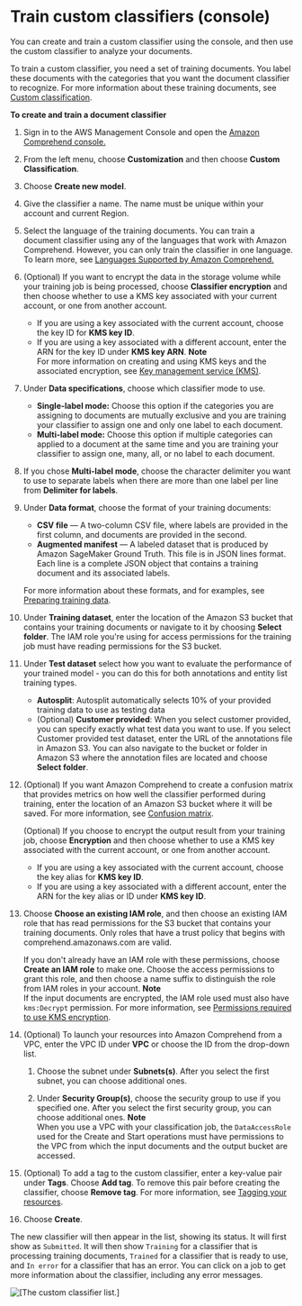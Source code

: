 # Train custom classifiers \(console\)<a name="create-custom-classifier-console"></a>

You can create and train a custom classifier using the console, and then use the custom classifier to analyze your documents\.

To train a custom classifier, you need a set of training documents\. You label these documents with the categories that you want the document classifier to recognize\. For more information about these training documents, see [Custom classification](how-document-classification.md)\.



**To create and train a document classifier**

1. Sign in to the AWS Management Console and open the [Amazon Comprehend console\.](https://console.aws.amazon.com/comprehend/home?region=us-east-1#api-explorer:)

1. From the left menu, choose **Customization** and then choose **Custom Classification**\.

1. Choose **Create new model**\.

1. Give the classifier a name\. The name must be unique within your account and current Region\.

1. Select the language of the training documents\. You can train a document classifier using any of the languages that work with Amazon Comprehend\. However, you can only train the classifier in one language\. To learn more, see [Languages Supported by Amazon Comprehend\.](supported-languages.md) 

1. \(Optional\) If you want to encrypt the data in the storage volume while your training job is being processed, choose **Classifier encryption** and then choose whether to use a KMS key associated with your current account, or one from another account\.
   + If you are using a key associated with the current account, choose the key ID for **KMS key ID**\.
   + If you are using a key associated with a different account, enter the ARN for the key ID under **KMS key ARN**\.
**Note**  
For more information on creating and using KMS keys and the associated encryption, see [Key management service \(KMS\)](https://docs.aws.amazon.com/kms/latest/developerguide/overview.html)\.

1. Under **Data specifications**, choose which classifier mode to use\.
   + **Single\-label mode:** Choose this option if the categories you are assigning to documents are mutually exclusive and you are training your classifier to assign one and only one label to each document\.
   + **Multi\-label mode:** Choose this option if multiple categories can applied to a document at the same time and you are training your classifier to assign one, many, all, or no label to each document\. 

1. If you chose **Multi\-label mode**, choose the character delimiter you want to use to separate labels when there are more than one label per line from **Delimiter for labels**\.

1. Under **Data format**, choose the format of your training documents:
   + **CSV file** — A two\-column CSV file, where labels are provided in the first column, and documents are provided in the second\.
   + **Augmented manifest** — A labeled dataset that is produced by Amazon SageMaker Ground Truth\. This file is in JSON lines format\. Each line is a complete JSON object that contains a training document and its associated labels\.

   For more information about these formats, and for examples, see [Preparing training data](prep-classifier-data.md)\.

1. Under **Training dataset**, enter the location of the Amazon S3 bucket that contains your training documents or navigate to it by choosing **Select folder**\. The IAM role you're using for access permissions for the training job must have reading permissions for the S3 bucket\. 

1. Under **Test dataset** select how you want to evaluate the performance of your trained model \- you can do this for both annotations and entity list training types\.
   + **Autosplit**: Autosplit automatically selects 10% of your provided training data to use as testing data 
   + \(Optional\) **Customer provided**: When you select customer provided, you can specify exactly what test data you want to use\. If you select Customer provided test dataset, enter the URL of the annotations file in Amazon S3\. You can also navigate to the bucket or folder in Amazon S3 where the annotation files are located and choose **Select folder**\.

1. \(Optional\) If you want Amazon Comprehend to create a confusion matrix that provides metrics on how well the classifier performed during training, enter the location of an Amazon S3 bucket where it will be saved\. For more information, see [Confusion matrix](cer-doc-class.md#conf-matrix)\.

   \(Optional\) If you choose to encrypt the output result from your training job, choose **Encryption** and then choose whether to use a KMS key associated with the current account, or one from another account\.
   + If you are using a key associated with the current account, choose the key alias for **KMS key ID**\.
   + If you are using a key associated with a different account, enter the ARN for the key alias or ID under **KMS key ID**\.

1. Choose **Choose an existing IAM role**, and then choose an existing IAM role that has read permissions for the S3 bucket that contains your training documents\. Only roles that have a trust policy that begins with comprehend\.amazonaws\.com are valid\.

   If you don't already have an IAM role with these permissions, choose **Create an IAM role** to make one\. Choose the access permissions to grant this role, and then choose a name suffix to distinguish the role from IAM roles in your account\.
**Note**  
If the input documents are encrypted, the IAM role used must also have `kms:Decrypt` permission\. For more information, see [Permissions required to use KMS encryption](access-control-managing-permissions.md#auth-kms-permissions)\.

1. \(Optional\) To launch your resources into Amazon Comprehend from a VPC, enter the VPC ID under **VPC** or choose the ID from the drop\-down list\. 

   1. Choose the subnet under **Subnets\(s\)**\. After you select the first subnet, you can choose additional ones\.

   1. Under **Security Group\(s\)**, choose the security group to use if you specified one\. After you select the first security group, you can choose additional ones\.
**Note**  
When you use a VPC with your classification job, the `DataAccessRole` used for the Create and Start operations must have permissions to the VPC from which the input documents and the output bucket are accessed\.

1. \(Optional\) To add a tag to the custom classifier, enter a key\-value pair under **Tags**\. Choose **Add tag**\. To remove this pair before creating the classifier, choose **Remove tag**\. For more information, see [Tagging your resources](tagging.md)\.

1. Choose **Create**\.

The new classifier will then appear in the list, showing its status\. It will first show as `Submitted`\. It will then show `Training` for a classifier that is processing training documents, `Trained` for a classifier that is ready to use, and `In error` for a classifier that has an error\. You can click on a job to get more information about the classifier, including any error messages\.

![\[The custom classifier list.\]](http://docs.aws.amazon.com/comprehend/latest/dg/images/class-list.png)